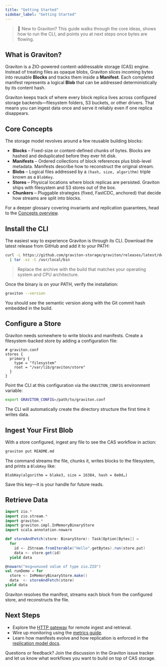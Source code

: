 ```yaml
---
title: "Getting Started"
sidebar_label: "Getting Started"
---
```


> 🚀 New to Graviton? This guide walks through the core ideas, shows how to run the CLI, and points you at next steps once bytes are flowing.

## What is Graviton?

Graviton is a ZIO-powered content-addressable storage (CAS) engine. Instead of treating files as opaque blobs, Graviton slices incoming bytes into reusable **Blocks** and tracks them inside a **Manifest**. Each completed manifest represents a logical **Blob** that can be addressed deterministically by its content hash.

Graviton keeps track of where every block replica lives across configured storage backends—filesystem folders, S3 buckets, or other drivers. That means you can ingest data once and serve it reliably even if one replica disappears.

## Core Concepts

The storage model revolves around a few reusable building blocks:

- **Blocks** – Fixed-size or content-defined chunks of bytes. Blocks are hashed and deduplicated before they ever hit disk.
- **Manifests** – Ordered collections of block references plus blob-level metadata. Manifests describe how to reconstruct the original stream.
- **Blobs** – Logical files addressed by a `(hash, size, algorithm)` triple known as a `BlobKey`.
- **Stores** – Physical locations where block replicas are persisted. Graviton ships with filesystem and S3 stores out of the box.
- **Chunkers** – Pluggable strategies (fixed, FastCDC, anchored) that decide how streams are split into blocks.

For a deeper glossary covering invariants and replication guarantees, head to the [Concepts overview](../concepts.md).

## Install the CLI

The easiest way to experience Graviton is through its CLI. Download the latest release from GitHub and add it to your PATH:

```bash
curl -L https://github.com/graviton-storage/graviton/releases/latest/download/graviton-cli-x86_64.tar.gz \
  | tar -xz -C /usr/local/bin
```

> Replace the archive with the build that matches your operating system and CPU architecture.

Once the binary is on your PATH, verify the installation:

```bash
graviton --version
```

You should see the semantic version along with the Git commit hash embedded in the build.

## Configure a Store

Graviton needs somewhere to write blocks and manifests. Create a filesystem-backed store by adding a configuration file:

```hocon
# graviton.conf
stores {
  primary {
    type = "filesystem"
    root = "/var/lib/graviton/store"
  }
}
```

Point the CLI at this configuration via the `GRAVITON_CONFIG` environment variable:

```bash
export GRAVITON_CONFIG=/path/to/graviton.conf
```

The CLI will automatically create the directory structure the first time it writes data.

## Ingest Your First Blob

With a store configured, ingest any file to see the CAS workflow in action:

```bash
graviton put README.md
```

The command streams the file, chunks it, writes blocks to the filesystem, and prints a `BlobKey` like:

```
BlobKey(algorithm = blake3, size = 16384, hash = 8e0d…)
```

Save this key—it is your handle for future reads.

## Retrieve Data


```scala mdoc:silent
import zio.*
import zio.stream.*
import graviton.*
import graviton.impl.InMemoryBinaryStore
import scala.annotation.nowarn

def storeAndFetch(store: BinaryStore): Task[Option[Bytes]] =
  for
    id <- ZStream.fromIterable("Hello".getBytes).run(store.put)
    data <- store.get(id)
  yield data

@nowarn("msg=unused value of type zio.ZIO")
val runDemo = for
  store <- InMemoryBinaryStore.make()
  data  <- storeAndFetch(store)
yield data
```

Graviton resolves the manifest, streams each block from the configured store, and reconstructs the file.

## Next Steps

- Explore the [HTTP gateway](../interfaces/http-gateway.md) for remote ingest and retrieval.
- Wire up monitoring using the [metrics guide](../operations/metrics.md).
- Learn how manifests evolve and how replication is enforced in the [replication model docs](../concepts.md#replication).

Questions or feedback? Join the discussion in the Graviton issue tracker and let us know what workflows you want to build on top of CAS storage.
